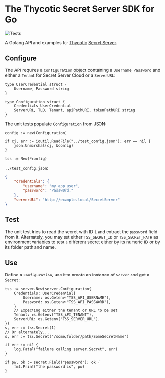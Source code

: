 # The Thycotic Secret Server SDK for Go

![Tests](https://github.com/thycotic/tss-sdk-go/workflows/Tests/badge.svg)

A Golang API and examples for [Thycotic](https://thycotic.com/)
[Secret Server](https://thycotic.com/products/secret-server/).

## Configure

The API requires a `Configuration` object containing a `Username`, `Password`
and either a `Tenant` for Secret Server Cloud or a `ServerURL`:

```golang
type UserCredential struct {
    Username, Password string
}

type Configuration struct {
    Credentials UserCredential
    ServerURL, TLD, Tenant, apiPathURI, tokenPathURI string
}
```

The unit tests populate `Configuration` from JSON:

```golang
config := new(Configuration)

if cj, err := ioutil.ReadFile("../test_config.json"); err == nil {
    json.Unmarshal(cj, &config)
}

tss := New(*config)
```

`../test_config.json`:

```json
{
    "credentials": {
        "username": "my_app_user",
        "password": "Passw0rd."
    },
    "serverURL": "http://example.local/SecretServer"
}
```

## Test

The unit test tries to read the secret with ID `1` and extract the `password`
field from it. Alternately, you may set either `TSS_SECRET_ID` or `TSS_SECRET_PATH`
as environment variables to test a different secret either by its numeric ID
or by its folder path and name.

## Use

Define a `Configuration`, use it to create an instance of `Server` and get a `Secret`:

```golang
tss := server.New(server.Configuration{
    Credentials: UserCredential{
        Username: os.Getenv("TSS_API_USERNAME"),
        Password: os.Getenv("TSS_API_PASSWORD"),
    }
    // Expecting either the tenant or URL to be set
    Tenant: os.Getenv("TSS_API_TENANT"),
    ServerURL: os.Getenv("TSS_SERVER_URL"),
})
s, err := tss.Secret(1)
// Or alternately...
s, err := tss.Secret("/some/folder/path/SomeSecretName")

if err != nil {
    log.Fatal("failure calling server.Secret", err)
}

if pw, ok := secret.Field("password"); ok {
    fmt.Print("the password is", pw)
}
```
